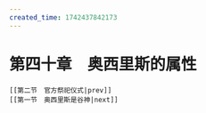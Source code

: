 ```yaml
---
created_time: 1742437842173
---
```

# 第四十章　奥西里斯的属性

```booknav
[[第二节　官方祭祀仪式|prev]]
[[第一节　奥西里斯是谷神|next]]
```